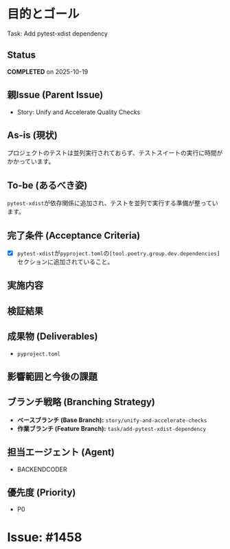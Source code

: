 # 目的とゴール
Task: Add pytest-xdist dependency

## Status
**COMPLETED** on 2025-10-19

## 親Issue (Parent Issue)
- Story: Unify and Accelerate Quality Checks

## As-is (現状)
プロジェクトのテストは並列実行されておらず、テストスイートの実行に時間がかかっています。

## To-be (あるべき姿)
`pytest-xdist`が依存関係に追加され、テストを並列で実行する準備が整っています。

## 完了条件 (Acceptance Criteria)
- [x] `pytest-xdist`が`pyproject.toml`の`[tool.poetry.group.dev.dependencies]`セクションに追加されていること。

## 実施内容

## 検証結果

## 成果物 (Deliverables)
- `pyproject.toml`

## 影響範囲と今後の課題

## ブランチ戦略 (Branching Strategy)
- **ベースブランチ (Base Branch):** `story/unify-and-accelerate-checks`
- **作業ブランチ (Feature Branch):** `task/add-pytest-xdist-dependency`

## 担当エージェント (Agent)
- BACKENDCODER

## 優先度 (Priority)
- P0

# Issue: #1458
